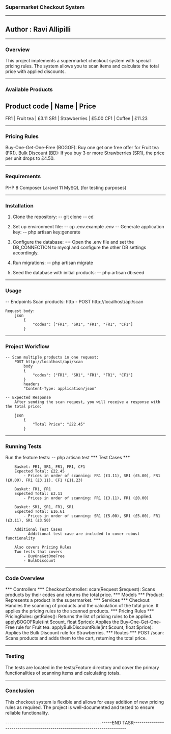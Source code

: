 ### Supermarket Checkout System

--------------------------------------------------------------------------------------------------------------------------------------

## Author : Ravi Allipilli

--------------------------------------------------------------------------------------------------------------------------------------

### Overview
This project implements a supermarket checkout system with special pricing rules. The system allows you to scan items and calculate the total price with applied discounts.

--------------------------------------------------------------------------------------------------------------------------------------

### Available Products
Product code | Name         | Price
-----------------------------------------
FR1          | Fruit tea    |  £3.11
SR1          | Strawberries |  £5.00
CF1          | Coffee       | £11.23

--------------------------------------------------------------------------------------------------------------------------------------

### Pricing Rules
Buy-One-Get-One-Free (BOGOF): Buy one get one free offer for Fruit tea (FR1).
Bulk Discount (BD): If you buy 3 or more Strawberries (SR1), the price per unit drops to £4.50.

--------------------------------------------------------------------------------------------------------------------------------------

### Requirements
PHP 8
Composer
Laravel 11
MySQL (for testing purposes)

--------------------------------------------------------------------------------------------------------------------------------------

### Installation
1. Clone the repository:
   -- git clone <repository-url>
   -- cd <repository-directory>

2. Set up environment file:
   -- cp .env.example .env
   -- Generate application key:
   -- php artisan key:generate

4. Configure the database:
   == Open the .env file and set the DB_CONNECTION to mysql and configure the other DB settings accordingly.

5. Run migrations:
   -- php artisan migrate

6. Seed the database with initial products:
   -- php artisan db:seed

--------------------------------------------------------------------------------------------------------------------------------------

### Usage
   -- Endpoints
    Scan products:
        http - POST http://localhost/api/scan
    
    Request body:
        json
            {
                "codes": ["FR1", "SR1", "FR1", "FR1", "CF1"]
            }

--------------------------------------------------------------------------------------------------------------------------------------

### Project Workflow
    -- Scan multiple products in one request:
        POST http://localhost/api/scan 
            body
            {
                "codes": ["FR1", "SR1", "FR1", "FR1", "CF1"]
            }
            headers
            "Content-Type: application/json"
    
    -- Expected Response
        After sending the scan request, you will receive a response with the total price:

        json
            {
                "Total Price": "£22.45"
            }

--------------------------------------------------------------------------------------------------------------------------------------

### Running Tests
Run the feature tests:
   -- php artisan test
    *** Test Cases ***
        
        Basket: FR1, SR1, FR1, FR1, CF1
        Expected Total: £22.45
            - Prices in order of scanning: FR1 (£3.11), SR1 (£5.00), FR1 (£0.00), FR1 (£3.11), CF1 (£11.23)
        
        Basket: FR1, FR1
        Expected Total: £3.11
            - Prices in order of scanning: FR1 (£3.11), FR1 (£0.00)
        
        Basket: SR1, SR1, FR1, SR1
        Expected Total: £16.61
            - Prices in order of scanning: SR1 (£5.00), SR1 (£5.00), FR1 (£3.11), SR1 (£3.50)

        Additional Test Cases
            - Additional test case are included to cover robust functionality

        Also covers Pricing Rules
        Two tests that covers
            - BuyOneGetOneFree
            - BulkDiscount

--------------------------------------------------------------------------------------------------------------------------------------

### Code Overview
   *** Controllers ***
        CheckoutController:
            scan(Request $request): Scans products by their codes and returns the total price.
   *** Models ***
        Product: 
            Represents a product in the supermarket.
   *** Services ***
        Checkout: 
            Handles the scanning of products and the calculation of the total price. It applies the pricing rules to the scanned products.
   *** Pricing Rules ***
        PricingRules:
            getRules(): Returns the list of pricing rules to be applied.
            applyBOGOFRule(int $count, float $price): Applies the Buy-One-Get-One-Free rule for Fruit tea.
            applyBulkDiscountRule(int $count, float $price): Applies the Bulk Discount rule for Strawberries.
   *** Routes ***
        POST /scan: 
            Scans products and adds them to the cart, returning the total price.

--------------------------------------------------------------------------------------------------------------------------------------

### Testing
The tests are located in the tests/Feature directory and cover the primary functionalities of scanning items and calculating totals.

--------------------------------------------------------------------------------------------------------------------------------------

### Conclusion
This checkout system is flexible and allows for easy addition of new pricing rules as required. The project is well-documented and tested to ensure reliable functionality.

----------------------------------------------------END TASK--------------------------------------------------------------------------
